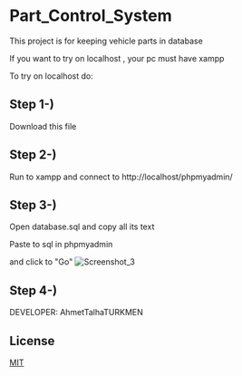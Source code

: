 # Part_Control_System

This project is for keeping vehicle parts in database

If you want to try on localhost , your pc must have xampp 

To try on localhost do:

## Step 1-)
Download this file

## Step 2-)
Run to xampp and connect to  http://localhost/phpmyadmin/

## Step 3-)
Open database.sql and copy all its text 

Paste to sql in phpmyadmin

and click to "Go"
![Screenshot_3](https://user-images.githubusercontent.com/75725469/174101352-cc0671fa-8ced-4120-9626-7e0337fbef3f.png)

## Step 4-)


DEVELOPER: AhmetTalhaTURKMEN

## License
[MIT](https://choosealicense.com/licenses/mit/)
